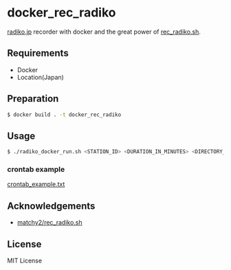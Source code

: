 # docker_rec_radiko
[radiko.jp](http://radiko.jp) recorder with docker and the great power of [rec_radiko.sh](https://gist.github.com/matchy2/3956266).

## Requirements
+ Docker
+ Location(Japan)

## Preparation

```sh
$ docker build . -t docker_rec_radiko
```

## Usage

```sh
$ ./radiko_docker_run.sh <STATION_ID> <DURATION_IN_MINUTES> <DIRECTORY_PATH_ON_HOST> <FILENAME_PREFIX>
```

### crontab example
[crontab_example.txt](./crontab_example.txt)

## Acknowledgements
+ [matchy2/rec_radiko.sh](https://gist.github.com/matchy2/3956266)

## License
MIT License
